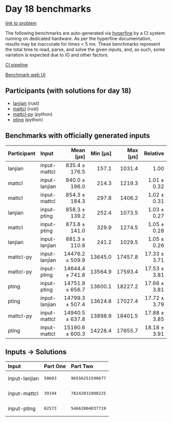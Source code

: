# Day 18 benchmarks

[link to problem](https://adventofcode.com/2023/day/18)

The following benchmarks are auto-generated via
[hyperfine](https://github.com/sharkdp/hyperfine) by a CI system running on
dedicated hardware. As per the hyperfine documentation, results may be
inaccurate for times < 5 ms. These benchmarks represent the total time to read,
parse, and solve the given inputs, and, as such, some variation is expected due
to IO and other factors.

[CI pipeline](http://ci.papercode.net:8080/teams/main/pipelines/aoc2023)

[Benchmark web UI](https://aoc.ancalagon.black)


## Participants (with solutions for day 18)

- [lanjian](https://github.com/lanjian/aoc-2023) (rust)
- [mattcl](https://github.com/mattcl/aoc2023) (rust)
- [mattcl-py](https://github.com/mattcl/aoc2023-py) (python)
- [pting](https://github.com/pting/aoc2023) (python)


## Benchmarks with officially generated inputs

| Participant | Input | Mean [µs] | Min [µs] | Max [µs] | Relative |
|:---|:---|---:|---:|---:|---:|
| lanjian | input-mattcl | 835.4 ± 176.5 | 157.1 | 1031.4 | 1.00 |
| mattcl | input-lanjian | 840.0 ± 196.0 | 214.3 | 1219.3 | 1.01 ± 0.32 |
| mattcl | input-mattcl | 854.3 ± 184.3 | 297.8 | 1406.2 | 1.02 ± 0.31 |
| lanjian | input-pting | 858.3 ± 139.2 | 252.4 | 1073.5 | 1.03 ± 0.27 |
| mattcl | input-pting | 873.8 ± 141.0 | 329.9 | 1274.5 | 1.05 ± 0.28 |
| lanjian | input-lanjian | 881.3 ± 110.8 | 241.2 | 1029.5 | 1.05 ± 0.26 |
| mattcl-py | input-lanjian | 14476.2 ± 509.9 | 13645.0 | 17457.8 | 17.33 ± 3.71 |
| mattcl-py | input-pting | 14644.4 ± 741.8 | 13564.9 | 17593.4 | 17.53 ± 3.81 |
| pting | input-pting | 14751.9 ± 656.7 | 13600.1 | 18227.2 | 17.66 ± 3.81 |
| pting | input-lanjian | 14799.3 ± 507.4 | 13624.8 | 17027.4 | 17.72 ± 3.79 |
| mattcl-py | input-mattcl | 14940.5 ± 637.8 | 13898.9 | 18401.5 | 17.88 ± 3.85 |
| pting | input-mattcl | 15190.6 ± 600.3 | 14226.4 | 17655.7 | 18.18 ± 3.91 |


## Inputs -> Solutions

| Input | Part One | Part Two |
|:---|:---|:---|
|input-lanjian|<pre>50603</pre>|<pre>96556251590677</pre>|
|input-mattcl|<pre>39194</pre>|<pre>78242031808225</pre>|
|input-pting|<pre>62573</pre>|<pre>54662804037719</pre>|